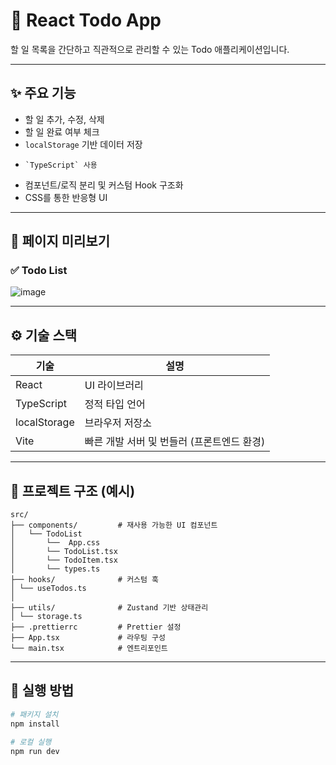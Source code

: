 # 📝 React Todo App

할 일 목록을 간단하고 직관적으로 관리할 수 있는 Todo 애플리케이션입니다.  

---

## ✨ 주요 기능

-    할 일 추가, 수정, 삭제
-    할 일 완료 여부 체크
-    `localStorage` 기반 데이터 저장
-     `TypeScript` 사용
-    컴포넌트/로직 분리 및 커스텀 Hook 구조화
-    CSS를 통한 반응형 UI

---

## 📸 페이지 미리보기

### ✅ Todo List
![image](https://github.com/user-attachments/assets/41953c69-e91a-4093-bb53-51b89d3c8370)



---

## ⚙️ 기술 스택

| 기술         | 설명                                       |
| ------------ | ------------------------------------------ |
| React        | UI 라이브러리                              |
| TypeScript   | 정적 타입 언어                             |
| localStorage | 브라우저 저장소      |
| Vite         | 빠른 개발 서버 및 번들러 (프론트엔드 환경) |

---

## 📁 프로젝트 구조 (예시)

```
src/
├── components/         # 재사용 가능한 UI 컴포넌트
│   └── TodoList
│       └──  App.css
│       └── TodoList.tsx
│       └── TodoItem.tsx
│       └── types.ts
├── hooks/              # 커스텀 훅
│ └── useTodos.ts
│ 
├── utils/              # Zustand 기반 상태관리
│ └── storage.ts
├── .prettierrc         # Prettier 설정
├── App.tsx             # 라우팅 구성
└── main.tsx            # 엔트리포인트
```

---

## 🚀 실행 방법

```bash
# 패키지 설치
npm install

# 로컬 실행
npm run dev
```

